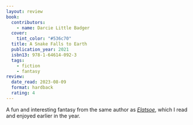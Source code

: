 ```yaml
---
layout: review
book:
  contributors:
    - name: Darcie Little Badger
  cover:
    tint_color: "#536c70"
  title: A Snake Falls to Earth
  publication_year: 2021
  isbn13: 978-1-64614-092-3
  tags:
    - fiction
    - fantasy
review:
  date_read: 2023-08-09
  format: hardback
  rating: 4
---
```


A fun and interesting fantasy from the same author as [*Elatsoe*](/reviews/elatsoe), which I read and enjoyed earlier in the year.

